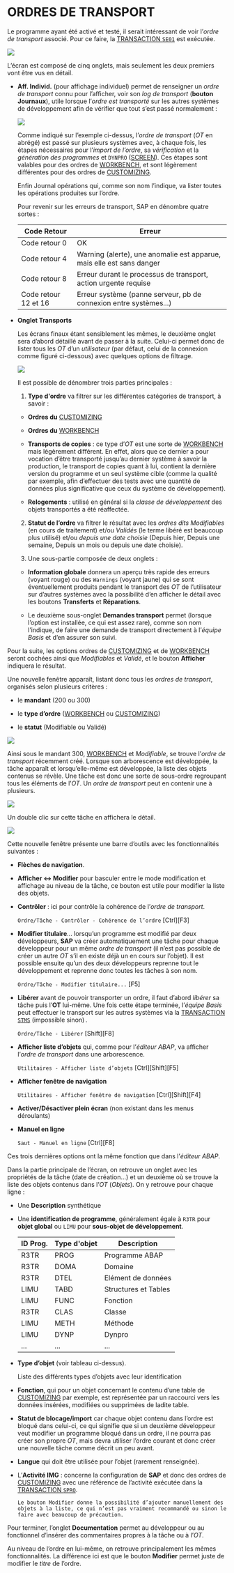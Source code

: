 # **ORDRES DE TRANSPORT**

Le programme ayant été activé et testé, il serait intéressant de voir l’_ordre de transport_ associé. Pour ce faire, la [TRANSACTION `SE01`](03_Transactions.md) est exécutée.

![](../ressources/03_05_01.png)

L’écran est composé de cinq onglets, mais seulement les deux premiers vont être vus en détail.

- **Aff. Individ.** (pour affichage individuel) permet de renseigner un _ordre de transport_ connu pour l’afficher, voir son _log de transport_ (**bouton Journaux**), utile lorsque l’_ordre est transporté_ sur les autres systèmes de développement afin de vérifier que tout s’est passé normalement :

  ![](../ressources/03_05_02.png)

  Comme indiqué sur l’exemple ci-dessus, l’_ordre de transport_ (_OT_ en abrégé) est passé sur plusieurs systèmes avec, à chaque fois, les étapes nécessaires pour l’_import de l’ordre_, sa _vérification_ et la _génération des programmes_ et `DYNPRO` ([SCREEN](../15_Screen/README.md)). Ces étapes sont valables pour des ordres de [WORKBENCH](), et sont légèrement différentes pour des ordres de [CUSTOMIZING]().

  Enfin Journal opérations qui, comme son nom l’indique, va lister toutes les opérations produites sur l’ordre.

  Pour revenir sur les erreurs de transport, SAP en dénombre quatre sortes :

  | **Code Retour**      | **Erreur**                                                            |
  | -------------------- | --------------------------------------------------------------------- |
  | Code retour 0        | OK                                                                    |
  | Code retour 4        | Warning (alerte), une anomalie est apparue, mais elle est sans danger |
  | Code retour 8        | Erreur durant le processus de transport, action urgente requise       |
  | Code retour 12 et 16 | Erreur système (panne serveur, pb de connexion entre systèmes...)     |

- **Onglet Transports**

  Les écrans finaux étant sensiblement les mêmes, le deuxième onglet sera d’abord détaillé avant de passer à la suite. Celui-ci permet donc de lister tous les _OT_ d’un _utilisateur_ (par défaut, celui de la connexion comme figuré ci-dessous) avec quelques options de filtrage.

  ![](../ressources/03_05_03.png)

  Il est possible de dénombrer trois parties principales :

  1. **Type d'ordre** va filtrer sur les différentes catégories de transport, à savoir :

  - **Ordres du** [CUSTOMIZING]()

  - **Ordres du** [WORKBENCH]()

  - **Transports de copies** : ce type d’_OT_ est une sorte de [WORKBENCH]() mais légèrement différent. En effet, alors que ce dernier a pour vocation d’être transporté jusqu’au dernier système à savoir la production, le transport de copies quant à lui, contient la dernière version du programme et un seul système cible (comme la qualité par exemple, afin d’effectuer des tests avec une quantité de données plus significative que ceux du système de développement).

  - **Relogements** : utilisé en général si la _classe de développement_ des objets transportés a été réaffectée.

  2. **Statut de l’ordre** va filtrer le résultat avec les _ordres dits Modifiables_ (en cours de traitement) et/ou _Validés_ (le terme libéré est beaucoup plus utilisé) et/ou _depuis une date choisie_ (Depuis hier, Depuis une semaine, Depuis un mois ou depuis une date choisie).

  3. Une sous-partie composée de deux onglets :

  - **Information globale** donnera un aperçu très rapide des erreurs (voyant rouge) ou des `Warnings` (voyant jaune) qui se sont éventuellement produits pendant le transport des _OT_ de l’utilisateur sur d’autres systèmes avec la possibilité d’en afficher le détail avec les boutons **Transferts** et **Réparations**.

  - Le deuxième sous-onglet **Demandes transport** permet (lorsque l’option est installée, ce qui est assez rare), comme son nom l’indique, de faire une demande de transport directement à l’_équipe Basis_ et d’en assurer son suivi.

Pour la suite, les options ordres de [CUSTOMIZING]() et de [WORKBENCH]() seront cochées ainsi que _Modifiables_ et _Validé_, et le bouton **Afficher** indiquera le résultat.

Une nouvelle fenêtre apparaît, listant donc tous les _ordres de transport_, organisés selon plusieurs critères :

- le **mandant** (200 ou 300)

- le **type d’ordre** ([WORKBENCH]() ou [CUSTOMIZING]())

- le **statut** (Modifiable ou Validé)

![](../ressources/03_05_04.png)

Ainsi sous le mandant 300, [WORKBENCH]() et _Modifiable_, se trouve l’_ordre de transport_ récemment créé. Lorsque son arborescence est développée, la tâche apparaît et lorsqu’elle-même est développée, la liste des objets contenus se révèle. Une tâche est donc une sorte de sous-ordre regroupant tous les éléments de l’_OT_. Un _ordre de transport_ peut en contenir une à plusieurs.

![](../ressources/03_05_05.png)

Un double clic sur cette tâche en affichera le détail.

![](../ressources/03_05_06.png)

Cette nouvelle fenêtre présente une barre d’outils avec les fonctionnalités suivantes :

- **Flèches de navigation**.

- **Afficher <-> Modifier** pour basculer entre le mode modification et affichage au niveau de la tâche, ce bouton est utile pour modifier la liste des objets.

- **Contrôler** : ici pour contrôle la cohérence de l’_ordre de transport_.

  `Ordre/Tâche - Contrôler - Cohérence de l’ordre` [Ctrl][F3]

- **Modifier titulaire**... lorsqu’un programme est modifié par deux développeurs, **SAP** va créer automatiquement une tâche pour chaque développeur pour un même _ordre de transport_ (il n’est pas possible de créer un autre _OT_ s’il en existe déjà un en cours sur l’objet). Il est possible ensuite qu’un des deux développeurs reprenne tout le développement et reprenne donc toutes les tâches à son nom.

  `Ordre/Tâche - Modifier titulaire...` [F5]

- **Libérer** avant de pouvoir transporter un ordre, il faut d’abord _libérer_ sa tâche puis l’**OT** lui-même. Une fois cette étape terminée, l’_équipe Basis_ peut effectuer le transport sur les autres systèmes via la [TRANSACTION `STMS`]() (impossible sinon) .

  `Ordre/Tâche - Libérer` [Shift][F8]

- **Afficher liste d’objets** qui, comme pour l’_éditeur ABAP_, va afficher l’_ordre de transport_ dans une arborescence.

  `Utilitaires - Afficher liste d’objets` [Ctrl][Shift][F5]

- **Afficher fenêtre de navigation**

  `Utilitaires - Afficher fenêtre de navigation` [Ctrl][Shift][F4]

- **Activer/Désactiver plein écran** (non existant dans les menus déroulants)

- **Manuel en ligne**

  `Saut - Manuel en ligne` [Ctrl][F8]

Ces trois dernières options ont la même fonction que dans l’_éditeur ABAP_.

Dans la partie principale de l’écran, on retrouve un onglet avec les propriétés de la tâche (date de création...) et un deuxième où se trouve la liste des objets contenus dans l’_OT_ (_Objets_). On y retrouve pour chaque ligne :

- Une **Description** synthétique

- Une **identification de programme**, généralement égale à `R3TR` pour **objet global** ou `LIMU` pour **sous-objet de développement**.

  | **ID Prog.** | **Type d'objet** | **Description**      |
  | ------------ | ---------------- | -------------------- |
  | R3TR         | PROG             | Programme ABAP       |
  | R3TR         | DOMA             | Domaine              |
  | R3TR         | DTEL             | Elément de données   |
  | LIMU         | TABD             | Structures et Tables |
  | LIMU         | FUNC             | Fonction             |
  | R3TR         | CLAS             | Classe               |
  | LIMU         | METH             | Méthode              |
  | LIMU         | DYNP             | Dynpro               |
  | ...          | ...              | ...                  |

- **Type d’objet** (voir tableau ci-dessus).

  Liste des différents types d’objets avec leur identification

- **Fonction**, qui pour un objet concernant le contenu d’une table de [CUSTOMIZING]() par exemple, est représentée par un raccourci vers les données insérées, modifiées ou supprimées de ladite table.

- **Statut de blocage/import** car chaque objet contenu dans l’ordre est bloqué dans celui-ci, ce qui signifie que si un deuxième développeur veut modifier un programme bloqué dans un ordre, il ne pourra pas créer son propre _OT_, mais devra utiliser l’ordre courant et donc créer une nouvelle tâche comme décrit un peu avant.

- **Langue** qui doit être utilisée pour l’objet (rarement renseignée).

- L’**Activité IMG** : concerne la configuration de **SAP** et donc des ordres de [CUSTOMIZING]() avec une référence de l’activité exécutée dans la [TRANSACTION `SPRO`]().

      Le bouton Modifier donne la possibilité d’ajouter manuellement des objets à la liste, ce qui n’est pas vraiment recommandé ou sinon le faire avec beaucoup de précaution.

Pour terminer, l’onglet **Documentation** permet au développeur ou au fonctionnel d’insérer des commentaires propres à la tâche ou à l’_OT_.

Au niveau de l’ordre en lui-même, on retrouve principalement les mêmes fonctionnalités. La différence ici est que le bouton **Modifier** permet juste de modifier le _titre_ de l’ordre.
